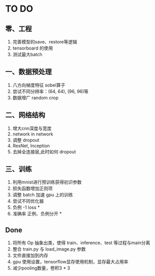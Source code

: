 # TO DO

## 零、工程
1. 完善模型的save、restore等逻辑
2. tensorboard 的使用
4. 测试最大batch

## 一、数据预处理
1. 八方向梯度特征 sobel算子
2. 尝试不同分辨率：(64, 64), (96, 96)等
3. 数据增广 random crop

## 二、网络结构
1. 增大cnn深度与宽度
2. network in network
3. 调整 dropout
4. ResNet, Inception
5. 去掉全连接层,此时如何 dropout

## 三、训练
1. 利用mnist进行预训练获得初识参数
2. 损失函数增加正则项
3. 调整 batch 加速 gpu 上的训练
4. 尝试不同优化器
5. 负例 -1 loss *
6. 准确率 正例、负例分开 *

## Done
1. 将所有 Op 抽象出类，使得 train、inference、test 等过程与main分离
2. 整合 train.py 与 load_image.py 参数
3. 文件直接加到内存
4. gpu 使用设置，tensorflow显存使用机制，显存最大占用率
5. 减少pooling数量，卷积3 * 3